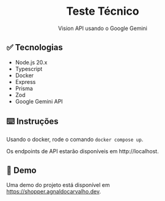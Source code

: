 <h1 align="center">Teste Técnico</h1>
<p align="center">Vision API usando o Google Gemini</p>

## ✅ Tecnologias

- Node.js 20.x
- Typescript
- Docker
- Express
- Prisma
- Zod
- Google Gemini API

## ⌨️ Instruções

Usando o docker, rode o comando ``docker compose up``.

Os endpoints de API estarão disponíveis em http://localhost.

## 🔗 Demo

Uma demo do projeto está disponível em https://shopper.agnaldocarvalho.dev.